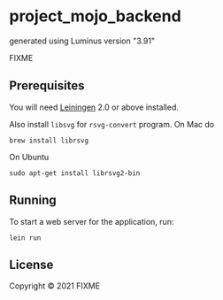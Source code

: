 # project_mojo_backend

generated using Luminus version "3.91"

FIXME

## Prerequisites

You will need [Leiningen][1] 2.0 or above installed.

[1]: https://github.com/technomancy/leiningen

Also install `libsvg` for `rsvg-convert` program. On Mac do

```
brew install librsvg
```

On Ubuntu
```
sudo apt-get install librsvg2-bin
```

## Running

To start a web server for the application, run:

    lein run

## License

Copyright © 2021 FIXME
